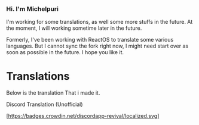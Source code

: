 ### Hi. I'm Michelpuri

I'm working for some translations, as well some more stuffs in the future. At the moment, I will working sometime later in the future.

Formerly, I've been working with ReactOS to translate some various languages. But I cannot sync the fork right now, I might need start over as soon as possible in the future. I hope you like it.

# Translations
Below is the translation That i made it.

Discord Translation (Unofficial)

[https://badges.crowdin.net/discordapp-revival/localized.svg]

<!--
**PopuriAO29/PopuriAO29** is a ✨ _special_ ✨ repository because its `README.md` (this file) appears on your GitHub profile.

Here are some ideas to get you started:

- 🔭 I’m currently working on ...
- 🌱 I’m currently learning ...
- 👯 I’m looking to collaborate on ...
- 🤔 I’m looking for help with ...
- 💬 Ask me about ...
- 📫 How to reach me: ...
- 😄 Pronouns: ...
- ⚡ Fun fact: ...
-->
